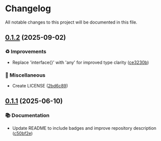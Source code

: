 # Changelog

All notable changes to this project will be documented in this file.

## [0.1.2](https://github.com/inference-gateway/tools/compare/v0.1.1...v0.1.2) (2025-09-02)

### ♻️ Improvements

* Replace 'interface{}' with 'any' for improved type clarity ([ce3230b](https://github.com/inference-gateway/tools/commit/ce3230b74d8aaef7360a25277990e417ede417d8))

### 🔧 Miscellaneous

* Create LICENSE ([2bd6c89](https://github.com/inference-gateway/tools/commit/2bd6c890b402ea1e2380281aca44c3927234460e))

## [0.1.1](https://github.com/inference-gateway/tools/compare/v0.1.0...v0.1.1) (2025-06-10)

### 📚 Documentation

* Update README to include badges and improve repository description ([c50bf2e](https://github.com/inference-gateway/tools/commit/c50bf2e44a5ff659a6b23df0bb209fe5bf967afc))
